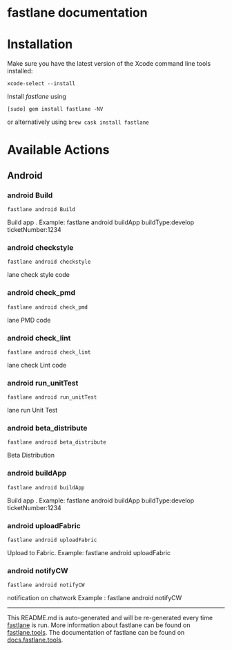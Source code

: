 fastlane documentation
================
# Installation

Make sure you have the latest version of the Xcode command line tools installed:

```
xcode-select --install
```

Install _fastlane_ using
```
[sudo] gem install fastlane -NV
```
or alternatively using `brew cask install fastlane`

# Available Actions
## Android
### android Build
```
fastlane android Build
```
Build app  .
   Example:  fastlane android  buildApp buildType:develop ticketNumber:1234 
### android checkstyle
```
fastlane android checkstyle
```
lane check style code
### android check_pmd
```
fastlane android check_pmd
```
lane PMD code
### android check_lint
```
fastlane android check_lint
```
lane check Lint code
### android run_unitTest
```
fastlane android run_unitTest
```
lane run Unit Test
### android beta_distribute
```
fastlane android beta_distribute
```
Beta Distribution 
### android buildApp
```
fastlane android buildApp
```
Build app  .
   Example:  fastlane android  buildApp buildType:develop ticketNumber:1234 
### android uploadFabric
```
fastlane android uploadFabric
```
Upload to Fabric.
   Example:  fastlane android  uploadFabric 
### android notifyCW
```
fastlane android notifyCW
```
notification on chatwork
 Example : fastlane android  notifyCW 

----

This README.md is auto-generated and will be re-generated every time [fastlane](https://fastlane.tools) is run.
More information about fastlane can be found on [fastlane.tools](https://fastlane.tools).
The documentation of fastlane can be found on [docs.fastlane.tools](https://docs.fastlane.tools).
